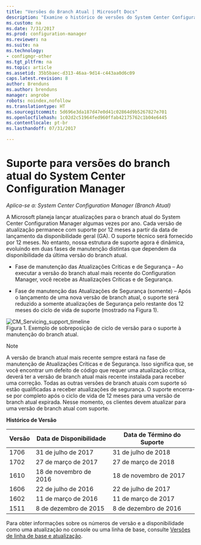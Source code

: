 ```yaml
---
title: "Versões do Branch Atual | Microsoft Docs"
description: "Examine o histórico de versões do System Center Configuration Manager e saiba mais sobre as fases de serviço oferecidas."
ms.custom: na
ms.date: 7/31/2017
ms.prod: configuration-manager
ms.reviewer: na
ms.suite: na
ms.technology:
- configmgr-other
ms.tgt_pltfrm: na
ms.topic: article
ms.assetid: 35b5baec-d313-46aa-9d14-c443aa0d6c09
caps.latest.revision: 8
author: Brenduns
ms.author: brenduns
manager: angrobe
robots: noindex,nofollow
ms.translationtype: HT
ms.sourcegitcommit: 5d696e3da187d47e0d41c02864d9b5267827e701
ms.openlocfilehash: 1c02d2c51964fed960ffab42175762c1b04e6445
ms.contentlocale: pt-br
ms.lasthandoff: 07/31/2017

---
```

# <a name="support-for-system-center-configuration-manager-current-branch-versions"></a>Suporte para versões do branch atual do System Center Configuration Manager

*Aplica-se a: System Center Configuration Manager (Branch Atual)*

A Microsoft planeja lançar atualizações para o branch atual do System Center Configuration Manager algumas vezes por ano. Cada versão de atualização permanece com suporte por 12 meses a partir da data de lançamento da disponibilidade geral (GA). O suporte técnico será fornecido por 12 meses. No entanto, nossa estrutura de suporte agora é dinâmica, evoluindo em duas fases de manutenção distintas que dependem da disponibilidade da última versão do branch atual.  

-   Fase de manutenção das Atualizações Críticas e de Segurança – Ao executar a versão do branch atual mais recente do Configuration Manager, você recebe as Atualizações Críticas e de Segurança.  

-   Fase de manutenção das Atualizações de Segurança (somente) – Após o lançamento de uma nova versão de branch atual, o suporte será reduzido a somente atualizações de Segurança pelo restante dos 12 meses do ciclo de vida de suporte (mostrado na Figura 1).  

 ![CM&#95;Servicing&#95;support&#95;timeline](../../../core/servers/manage/media/CM_Servicing_support_timeline.png "CM_Servicing_support_timeline")  
Figura 1. Exemplo de sobreposição de ciclo de versão para o suporte à manutenção do branch atual.

> [!NOTE]  
>  A versão de branch atual mais recente sempre estará na fase de manutenção de Atualizações Críticas e de Segurança. Isso significa que, se você encontrar um defeito de código que requer uma atualização crítica, deverá ter a versão de branch atual mais recente instalada para receber uma correção. Todas as outras versões de branch atuais com suporte só estão qualificadas a receber atualizações de segurança. O suporte encerra-se por completo após o ciclo de vida de 12 meses para uma versão de branch atual expirada. Nesse momento, os clientes devem atualizar para uma versão de branch atual com suporte.  

 **Histórico de Versão**  

|Versão|Data de Disponibilidade|Data de Término do Suporte|  
|-------------|-----------------------|----------------------|  
|1706|31 de julho de 2017|31 de julho de 2018|
|1702|27 de março de 2017|27 de março de 2018|
|1610|18 de novembro de 2016|18 de novembro de 2017|
|1606|22 de julho de 2016| 22 de julho de 2017|
|1602|11 de março de 2016|11 de março de 2017|
|1511|8 de dezembro de 2015|8 de dezembro de 2016|  




Para obter informações sobre os números de versão e a disponibilidade como uma atualização no console ou uma linha de base, consulte [Versões de linha de base e atualização](/sccm/core/servers/manage/updates#a-namebkmkbaselinesa-baseline-and-update-versions).

